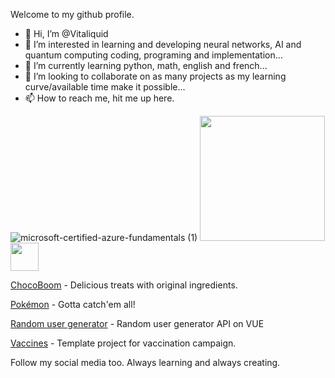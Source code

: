 Welcome to my github profile. 

- 👋 Hi, I’m @Vitaliquid
- 👀 I’m interested in learning and developing neural networks, AI and quantum computing coding, programing and implementation...
- 🌱 I’m currently learning python, math, english and french...
- 💞️ I’m looking to collaborate on as many projects as my learning curve/available time make it possible...
- 📫 How to reach me, hit me up here.

![microsoft-certified-azure-fundamentals (1)](https://user-images.githubusercontent.com/97406127/181679626-f6e7cce4-146d-4d87-94e2-8b0e5c7821f9.png)
<a href="https://www.freepnglogos.com/pics/javascript"><img src="https://www.freepnglogos.com/uploads/javascript-png/fix-html-css-javascript-for-website-logo-6.png" width="200" /></a>
<img src="https://www.nicepng.com/png/detail/333-3336792_java-logo-programming-language-java-logo.png" width="45">

[ChocoBoom](https://vitaliquid.github.io/ChocoBoom) - Delicious treats with original ingredients.

[Pokémon](https://vitaliquid.github.io/pokedex) - Gotta catch'em all!

[Random user generator](https://vitaliquid.github.io/vue) - Random user generator API on VUE
 
[Vaccines](https://vitaliquid.github.io/Vacunacion/) - Template project for vaccination campaign.

Follow my social media too. Always learning and always creating.


<!---
Vitaliquid/Vitaliquid is a ✨ special ✨ repository because its `README.md` (this file) appears on your GitHub profile.
You can click the Preview link to take a look at your changes.
--->
